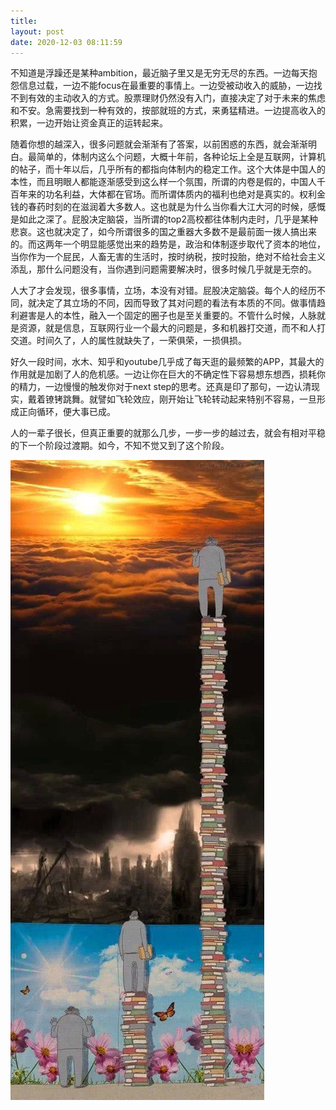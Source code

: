 ```yaml
---
title: 
layout: post
date: 2020-12-03 08:11:59
---
```


不知道是浮躁还是某种ambition，最近脑子里又是无穷无尽的东西。一边每天抱怨信息过载，一边不能focus在最重要的事情上。一边受被动收入的威胁，一边找不到有效的主动收入的方式。股票理财仍然没有入门，直接决定了对于未来的焦虑和不安。急需要找到一种有效的，按部就班的方式，来勇猛精进。一边提高收入的积累，一边开始让资金真正的运转起来。


随着你想的越深入，很多问题就会渐渐有了答案，以前困惑的东西，就会渐渐明白。最简单的，体制内这么个问题，大概十年前，各种论坛上全是互联网，计算机的帖子，而十年以后，几乎所有的都指向体制内的稳定工作。这个大体是中国人的本性，而且明眼人都能逐渐感受到这么样一个氛围，所谓的内卷是假的，中国人千百年来的功名利益，大体都在官场。而所谓体质内的福利也绝对是真实的。权利金钱的春药时刻的在滋润着大多数人。这也就是为什么当你看大江大河的时候，感慨是如此之深了。屁股决定脑袋，当所谓的top2高校都往体制内走时，几乎是某种悲哀。这也就决定了，如今所谓很多的国之重器大多数不是最前面一拨人搞出来的。而这两年一个明显能感觉出来的趋势是，政治和体制逐步取代了资本的地位，当你作为一个屁民，人畜无害的生活时，按时纳税，按时投胎，绝对不给社会主义添乱，那什么问题没有，当你遇到问题需要解决时，很多时候几乎就是无奈的。

人大了才会发现，很多事情，立场，本没有对错。屁股决定脑袋。每个人的经历不同，就决定了其立场的不同，因而导致了其对问题的看法有本质的不同。做事情趋利避害是人的本性，融入一个固定的圈子也是至关重要的。不管什么时候，人脉就是资源，就是信息，互联网行业一个最大的问题是，多和机器打交道，而不和人打交道。时间久了，人的属性就缺失了，一荣俱荣，一损俱损。


好久一段时间，水木、知乎和youtube几乎成了每天逛的最频繁的APP，其最大的作用就是加剧了人的危机感。一边让你在巨大的不确定性下容易想东想西，损耗你的精力，一边慢慢的触发你对于next step的思考。还真是印了那句，一边认清现实，戴着镣铐跳舞。就譬如飞轮效应，刚开始让飞轮转动起来特别不容易，一旦形成正向循环，便大事已成。

人的一辈子很长，但真正重要的就那么几步，一步一步的越过去，就会有相对平稳的下一个阶段过渡期。如今，不知不觉又到了这个阶段。

![](/assets/yinshui/images/posts/reading-stage.jpg)  